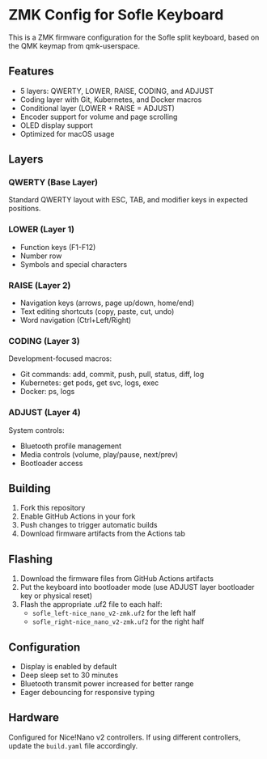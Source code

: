 # ZMK Config for Sofle Keyboard

This is a ZMK firmware configuration for the Sofle split keyboard, based on the QMK keymap from qmk-userspace.

## Features

- 5 layers: QWERTY, LOWER, RAISE, CODING, and ADJUST
- Coding layer with Git, Kubernetes, and Docker macros
- Conditional layer (LOWER + RAISE = ADJUST)
- Encoder support for volume and page scrolling
- OLED display support
- Optimized for macOS usage

## Layers

### QWERTY (Base Layer)
Standard QWERTY layout with ESC, TAB, and modifier keys in expected positions.

### LOWER (Layer 1)
- Function keys (F1-F12)
- Number row
- Symbols and special characters

### RAISE (Layer 2)
- Navigation keys (arrows, page up/down, home/end)
- Text editing shortcuts (copy, paste, cut, undo)
- Word navigation (Ctrl+Left/Right)

### CODING (Layer 3)
Development-focused macros:
- Git commands: add, commit, push, pull, status, diff, log
- Kubernetes: get pods, get svc, logs, exec
- Docker: ps, logs

### ADJUST (Layer 4)
System controls:
- Bluetooth profile management
- Media controls (volume, play/pause, next/prev)
- Bootloader access

## Building

1. Fork this repository
2. Enable GitHub Actions in your fork
3. Push changes to trigger automatic builds
4. Download firmware artifacts from the Actions tab

## Flashing

1. Download the firmware files from GitHub Actions artifacts
2. Put the keyboard into bootloader mode (use ADJUST layer bootloader key or physical reset)
3. Flash the appropriate .uf2 file to each half:
   - `sofle_left-nice_nano_v2-zmk.uf2` for the left half
   - `sofle_right-nice_nano_v2-zmk.uf2` for the right half

## Configuration

- Display is enabled by default
- Deep sleep set to 30 minutes
- Bluetooth transmit power increased for better range
- Eager debouncing for responsive typing

## Hardware

Configured for Nice!Nano v2 controllers. If using different controllers, update the `build.yaml` file accordingly.